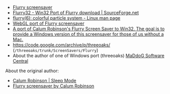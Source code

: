 - [Flurry screensaver](https://github.com/calumr/flurry)
- [Flurry32 - Win32 Port of Flurry download | SourceForge.net](https://sourceforge.net/projects/flurry32/)
- [flurry(6): colorful particle system - Linux man page](https://linux.die.net/man/6/flurry)
- [WebGL port of Flurry screensaver](https://github.com/RoyCurtis/Flurry-WebGL)
- [A port of Calum Robinson's Flurry Screen Saver to Win32. The goal is to provide a Windows version of this screensaver for those of us without a Mac.](https://github.com/plecong/flurry32)
- https://code.google.com/archive/p/threeoaks/ (`/threeoaks/trunk/ScreenSavers/Flurry`)
- About the author of one of Windows port (threeoaks) [MaDdoG Software Central](http://wayback.archive.org/web/20161014131455/http://maddogsw.com/)

About the original author:

- [Calum Robinson | Sleep Mode](http://sleepmode.hetnieuweinstituut.nl/en/calum-robinson)
- [Flurry screensaver by Calum Robinson](http://web.archive.org/web/20020203210805/homepage.mac.com/calumr/)